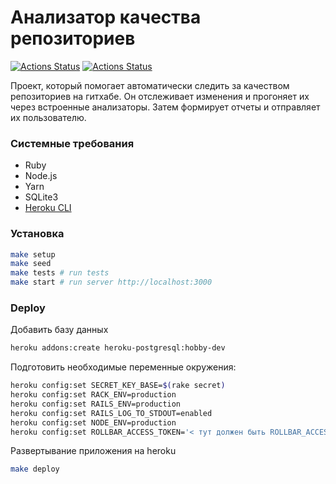 # Анализатор качества репозиториев

[![Actions Status](https://github.com/aydys/rails-project-lvl4/workflows/hexlet-check/badge.svg)](https://github.com/aydys/rails-project-lvl4/actions) [![Actions Status](https://github.com/aydys/rails-project-lvl4/workflows/CI/badge.svg)](https://github.com/aydys/rails-project-lvl4/actions)

Проект, который помогает автоматически следить за качеством репозиториев на гитхабе. Он отслеживает изменения и прогоняет их через встроенные анализаторы. Затем формирует отчеты и отправляет их пользователю.

### Системные требования

- Ruby
- Node.js
- Yarn
- SQLite3
- [Heroku CLI](https://devcenter.heroku.com/articles/heroku-cli#download-and-install)

### Установка

```sh
make setup
make seed
make tests # run tests
make start # run server http://localhost:3000
```

### Deploy

Добавить базу данных

```sh
heroku addons:create heroku-postgresql:hobby-dev
```

Подготовить необходимые переменные окружения:

```sh
heroku config:set SECRET_KEY_BASE=$(rake secret)
heroku config:set RACK_ENV=production
heroku config:set RAILS_ENV=production
heroku config:set RAILS_LOG_TO_STDOUT=enabled
heroku config:set NODE_ENV=production
heroku config:set ROLLBAR_ACCESS_TOKEN='< тут должен быть ROLLBAR_ACCESS_TOKEN>'
```

Развертывание приложения на heroku

```sh
make deploy
```
